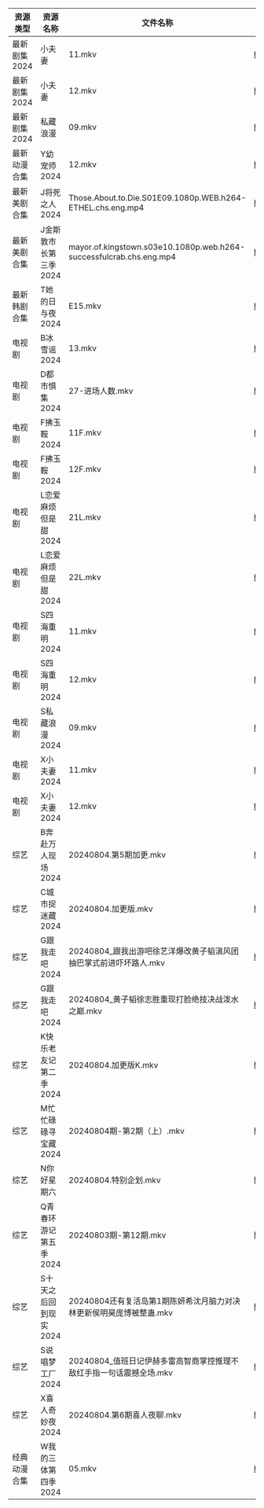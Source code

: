 | 资源类型     | 资源名称          | 文件名称                                                                | 分享链接                                 | 更新时间                |
| -------- | ------------- | ------------------------------------------------------------------- | ------------------------------------ | ------------------- |
| 最新剧集2024 | 小夫妻           | 11.mkv                                                              | https://www.alipan.com/s/3R3ybpmdeHu | 2024-08-04 20:10:17 |
| 最新剧集2024 | 小夫妻           | 12.mkv                                                              | https://www.alipan.com/s/3R3ybpmdeHu | 2024-08-04 20:10:17 |
| 最新剧集2024 | 私藏浪漫          | 09.mkv                                                              | https://www.alipan.com/s/op7YfvsoLD7 | 2024-08-04 20:10:22 |
| 最新动漫合集   | Y幼宠师2024      | 12.mkv                                                              | https://www.alipan.com/s/2q2jnkNLjYE | 2024-08-04 12:10:01 |
| 最新美剧合集   | J将死之人2024     | Those.About.to.Die.S01E09.1080p.WEB.h264-ETHEL.chs.eng.mp4          | https://www.alipan.com/s/DQvuTz4ssNq | 2024-08-04 21:05:43 |
| 最新美剧合集   | J金斯敦市长第三季2024 | mayor.of.kingstown.s03e10.1080p.web.h264-successfulcrab.chs.eng.mp4 | https://www.alipan.com/s/uneR6vKvF2y | 2024-08-04 19:09:48 |
| 最新韩剧合集   | T她的日与夜2024    | E15.mkv                                                             | https://www.alipan.com/s/nnyTdgGkMzK | 2024-08-04 00:10:25 |
| 电视剧      | B冰雪谣2024      | 13.mkv                                                              | https://www.alipan.com/s/Xvxp1d4B5iQ | 2024-08-04 19:05:08 |
| 电视剧      | D都市惧集2024     | 27-进场人数.mkv                                                         | https://www.alipan.com/s/3h7mz7XVT7D | 2024-08-04 14:05:23 |
| 电视剧      | F拂玉鞍2024      | 11F.mkv                                                             | https://www.alipan.com/s/zUgWzyczuwe | 2024-08-04 19:05:34 |
| 电视剧      | F拂玉鞍2024      | 12F.mkv                                                             | https://www.alipan.com/s/zUgWzyczuwe | 2024-08-04 19:05:34 |
| 电视剧      | L恋爱麻烦但是甜2024  | 21L.mkv                                                             | https://www.alipan.com/s/2U7oUSihGVL | 2024-08-04 14:05:51 |
| 电视剧      | L恋爱麻烦但是甜2024  | 22L.mkv                                                             | https://www.alipan.com/s/2U7oUSihGVL | 2024-08-04 14:05:51 |
| 电视剧      | S四海重明2024     | 11.mkv                                                              | https://www.alipan.com/s/69m6g1Ps1tw | 2024-08-04 19:06:30 |
| 电视剧      | S四海重明2024     | 12.mkv                                                              | https://www.alipan.com/s/69m6g1Ps1tw | 2024-08-04 19:06:30 |
| 电视剧      | S私藏浪漫2024     | 09.mkv                                                              | https://www.alipan.com/s/yBESzdqmKM1 | 2024-08-04 20:06:40 |
| 电视剧      | X小夫妻2024      | 11.mkv                                                              | https://www.alipan.com/s/Jj3sctyuEAY | 2024-08-04 20:07:04 |
| 电视剧      | X小夫妻2024      | 12.mkv                                                              | https://www.alipan.com/s/Jj3sctyuEAY | 2024-08-04 20:07:04 |
| 综艺       | B奔赴万人现场2024   | 20240804.第5期加更.mkv                                                  | https://www.alipan.com/s/4u7m3VMcqux | 2024-08-04 20:07:30 |
| 综艺       | C城市捉迷藏2024    | 20240804.加更版.mkv                                                    | https://www.alipan.com/s/7FqyaDLUvoi | 2024-08-04 14:08:02 |
| 综艺       | G跟我走吧2024     | 20240804_跟我出游吧徐艺洋爆改黄子韬滇风团抽巴掌式前进吓坏路人.mkv                             | https://www.alipan.com/s/8CBEecm773h | 2024-08-04 14:08:08 |
| 综艺       | G跟我走吧2024     | 20240804_黄子韬徐志胜重现打脸绝技决战泼水之巅.mkv                                     | https://www.alipan.com/s/8CBEecm773h | 2024-08-04 14:08:07 |
| 综艺       | K快乐老友记第二季2024 | 20240804.加更版K.mkv                                                   | https://www.alipan.com/s/zSYNbf4cpYQ | 2024-08-04 14:08:24 |
| 综艺       | M忙忙碌碌寻宝藏2024  | 20240804期-第2期（上）.mkv                                                | https://www.alipan.com/s/TtfyudAgS8v | 2024-08-04 14:08:33 |
| 综艺       | N你好星期六        | 20240804.特别企划.mkv                                                   | https://www.alipan.com/s/V89qnjC6T3z | 2024-08-04 14:08:51 |
| 综艺       | Q青春环游记第五季2024 | 20240803期-第12期.mkv                                                  | https://www.alipan.com/s/t3StjPH9G3k | 2024-08-04 00:09:06 |
| 综艺       | S十天之后回到现实2024 | 20240804还有复活岛第1期陈妍希沈月脑力对决林更新侯明昊庞博被整蛊.mkv                            | https://www.alipan.com/s/8UZE34cCGTv | 2024-08-04 14:09:09 |
| 综艺       | S说唱梦工厂2024    | 20240804_值班日记伊赫多雷高智商掌控推理不敌红手指一句话震撼全场.mkv                            | https://www.alipan.com/s/XsZgMjxjfk9 | 2024-08-04 14:09:25 |
| 综艺       | X喜人奇妙夜2024    | 20240804.第6期喜人夜聊.mkv                                                | https://www.alipan.com/s/QQJzxYcYSnn | 2024-08-04 14:09:40 |
| 经典动漫合集   | W我的三体第四季2024  | 05.mkv                                                              | https://www.alipan.com/s/wmwHn5LgsFN | 2024-08-04 12:06:51 |
